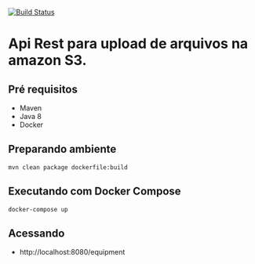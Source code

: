 [![Build Status](https://travis-ci.com/augustolimasilva/spring-amazons3.svg?branch=master)](https://travis-ci.com/augustolimasilva/spring-amazons3/)

# Api Rest para upload de arquivos na amazon S3. 

## Pré requisitos
- Maven
- Java 8
- Docker

## Preparando ambiente

```
mvn clean package dockerfile:build 
```

## Executando com Docker Compose

```
docker-compose up
```

## Acessando 

- http://localhost:8080/equipment


